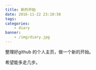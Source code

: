 ```yaml
---
title: 新的开始
date: 2016-11-22 23:10:58
tags:
categories:
    - diary
banner:
    - /img/diary.jpg
---
```

整理好github 的个人主页，做一个新的开始。

希望能多走几步。